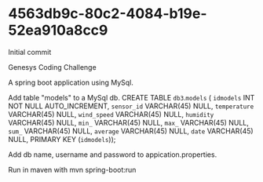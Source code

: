 # 4563db9c-80c2-4084-b19e-52ea910a8cc9
Initial commit

Genesys Coding Challenge

A spring boot application using MySql.

Add table "models" to a MySql db.
CREATE TABLE `db3`.`models` (
`idmodels` INT NOT NULL AUTO_INCREMENT,
`sensor_id` VARCHAR(45) NULL,
`temperature` VARCHAR(45) NULL,
`wind_speed` VARCHAR(45) NULL,
`humidity` VARCHAR(45) NULL,
`min_` VARCHAR(45) NULL,
`max_` VARCHAR(45) NULL,
`sum_` VARCHAR(45) NULL,
`average` VARCHAR(45) NULL,
`date` VARCHAR(45) NULL,
PRIMARY KEY (`idmodels`));

Add db name, username and password to appication.properties. 

Run in maven with mvn spring-boot:run